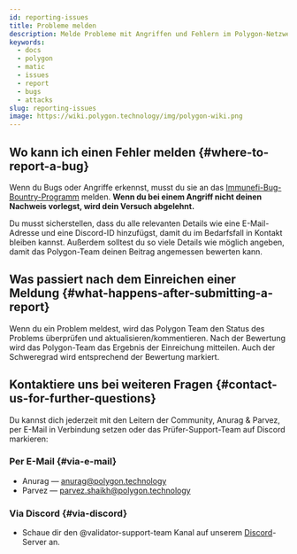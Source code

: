```yaml
---
id: reporting-issues
title: Probleme melden
description: Melde Probleme mit Angriffen und Fehlern im Polygon-Netzwerk.
keywords:
  - docs
  - polygon
  - matic
  - issues
  - report
  - bugs
  - attacks
slug: reporting-issues
image: https://wiki.polygon.technology/img/polygon-wiki.png
---
```


## Wo kann ich einen Fehler melden {#where-to-report-a-bug}

Wenn du Bugs oder Angriffe erkennst, musst du sie an das [Immunefi-Bug-Bountry-Programm](https://immunefi.com/bounty/polygon/) melden. **Wenn du bei einem Angriff nicht deinen Nachweis vorlegst, wird dein Versuch abgelehnt.**

Du musst sicherstellen, dass du alle relevanten Details wie eine E-Mail-Adresse und eine Discord-ID hinzufügst, damit du im Bedarfsfall in Kontakt bleiben kannst. Außerdem solltest du so viele Details wie möglich angeben, damit das Polygon-Team deinen Beitrag angemessen bewerten kann.

## Was passiert nach dem Einreichen einer Meldung {#what-happens-after-submitting-a-report}

Wenn du ein Problem meldest, wird das Polygon Team den Status des Problems überprüfen und aktualisieren/kommentieren. Nach der Bewertung wird das Polygon-Team das Ergebnis der Einreichung mitteilen. Auch der Schweregrad wird entsprechend der Bewertung markiert.

## Kontaktiere uns bei weiteren Fragen {#contact-us-for-further-questions}

Du kannst dich jederzeit mit den Leitern der Community, Anurag & Parvez, per E-Mail in Verbindung setzen oder das Prüfer-Support-Team auf Discord markieren:

### Per E-Mail {#via-e-mail}

* Anurag — anurag@polygon.technology
* Parvez — parvez.shaikh@polygon.technology

### Via Discord {#via-discord}

* Schaue dir den @validator-support-team Kanal auf unserem [Discord](https://discord.com/invite/0xPolygon)-Server an.
